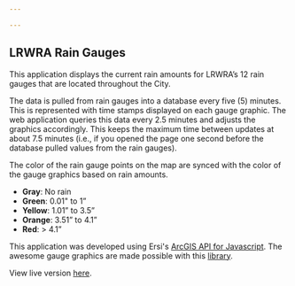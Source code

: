 ```yaml
---

---
```


## LRWRA Rain Gauges

This application displays the current rain amounts for LRWRA’s 12 rain gauges that are located throughout the City.

The data is pulled from rain gauges into a database every five (5) minutes. This is represented with time stamps displayed on each gauge graphic. The web application queries this data every 2.5 minutes and adjusts the graphics accordingly. This keeps the maximum time between updates at about 7.5 minutes (i.e., if you opened the page one second before the database pulled values from the rain gauges).

The color of the rain gauge points on the map are synced with the color of the gauge graphics based on rain amounts.

- **Gray**: No rain
- **Green**: 0.01" to 1”
- **Yellow**: 1.01” to 3.5”
- **Orange**: 3.51” to 4.1”
- **Red**: > 4.1”



This application was developed using Ersi's [ArcGIS API for Javascript](https://developers.arcgis.com/javascript/). The awesome gauge graphics are made possible with this [library](https://github.com/naikus/svg-gauge).

View live version [here](https://gis.lrwu.com/rain-gauges).





### 
